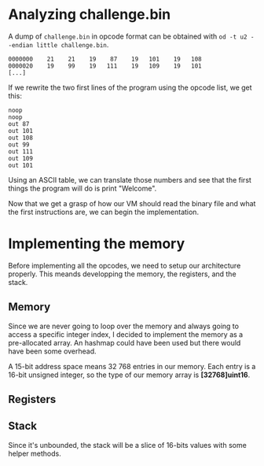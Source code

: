 # Analyzing challenge.bin

A dump of `challenge.bin` in opcode format can be obtained with `od -t u2 --endian little challenge.bin`.

```
0000000    21    21    19    87    19   101    19   108
0000020    19    99    19   111    19   109    19   101
[...]
```

If we rewrite the two first lines of the program using the opcode list, we get this:
```
noop
noop
out 87
out 101 
out 108
out 99
out 111
out 109
out 101
```

Using an ASCII table, we can translate those numbers and see that the first things the program will do is print "Welcome". 

Now that we get a grasp of how our VM should read the binary file and what the first instructions are, we can begin the implementation.

# Implementing the memory

Before implementing all the opcodes, we need to setup our architecture properly. This meands developping the memory, the registers, and the stack. 

## Memory

Since we are never going to loop over the memory and always going to access a specific integer index, I decided to implement the memory as a pre-allocated array. An hashmap could have been used but there would have been some overhead. 

A 15-bit address space means 32 768 entries in our memory. Each entry is a 16-bit unsigned integer, so the type of our memory array is **[32768]uint16**.
## Registers

## Stack

Since it's unbounded, the stack will be a slice of 16-bits values with some helper methods.


